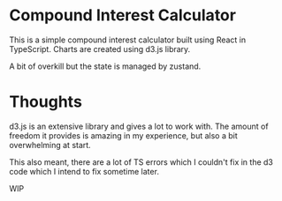 # Compound Interest Calculator

This is a simple compound interest calculator built using React in TypeScript.
Charts are created using d3.js library. 

A bit of overkill but the state is managed by zustand.

# Thoughts

d3.js is an extensive library and gives a lot to work with. The amount of freedom it provides is amazing in my experience, but also a bit overwhelming at start.

This also meant, there are a lot of TS errors which I couldn't fix in the d3 code which I intend to fix sometime later.

WIP
